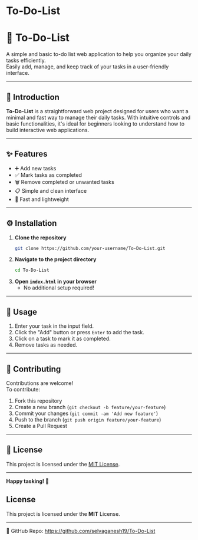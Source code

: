 # To-Do-List

# 📝 To-Do-List

A simple and basic to-do list web application to help you organize your daily tasks efficiently.  
Easily add, manage, and keep track of your tasks in a user-friendly interface.

---

## 📌 Introduction

**To-Do-List** is a straightforward web project designed for users who want a minimal and fast way to manage their daily tasks. With intuitive controls and basic functionalities, it's ideal for beginners looking to understand how to build interactive web applications.

---

## ✨ Features

- ➕ Add new tasks
- ✅ Mark tasks as completed
- 🗑️ Remove completed or unwanted tasks
- 📋 Simple and clean interface
- 🚀 Fast and lightweight

---

## ⚙️ Installation

1. **Clone the repository**
   ```bash
   git clone https://github.com/your-username/To-Do-List.git
   ```
2. **Navigate to the project directory**
   ```bash
   cd To-Do-List
   ```
3. **Open `index.html` in your browser**
   - No additional setup required!

---

## 🚀 Usage

1. Enter your task in the input field.
2. Click the "Add" button or press `Enter` to add the task.
3. Click on a task to mark it as completed.
4. Remove tasks as needed.

---

## 🤝 Contributing

Contributions are welcome!  
To contribute:

1. Fork this repository
2. Create a new branch (`git checkout -b feature/your-feature`)
3. Commit your changes (`git commit -am 'Add new feature'`)
4. Push to the branch (`git push origin feature/your-feature`)
5. Create a Pull Request

---

## 📄 License

This project is licensed under the [MIT License](LICENSE).

---

**Happy tasking! 🎉**

## License
This project is licensed under the **MIT** License.

---
🔗 GitHub Repo: https://github.com/selvaganesh19/To-Do-List